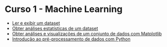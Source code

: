 # Curso 1 - Machine Learning

- [Ler e exibir um dataset](ler-exibir-dataset.md)
- [Obter análises estatísticas de um dataset](analise-estatistica.md)
- [Obter análises e visualizações de um conjunto de dados com Matplotlib](analise-visualizacao.md)
- [Introdução ao pré-processamento de dados com Python](pre-processamento.md)

